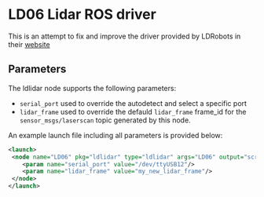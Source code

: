 # LD06 Lidar ROS driver

This is an attempt to fix and improve the driver provided by LDRobots in their
[website](https://www.ldrobot.com/download/44)

## Parameters

The ldlidar node supports the following parameters:

* `serial_port` used to override the autodetect and select a specific port
* `lidar_frame` used to override the defauld `lidar_frame` frame_id for the 
  `sensor_msgs/laserscan` topic generated by this node.

An example launch file including all parameters is provided below:

```xml
<launch>
 <node name="LD06" pkg="ldlidar" type="ldlidar" args="LD06" output="screen" >
    <param name="serial_port" value="/dev/ttyUSB12"/>
    <param name="lidar_frame" value="my_new_lidar_frame"/>
 </node>
</launch>
```
